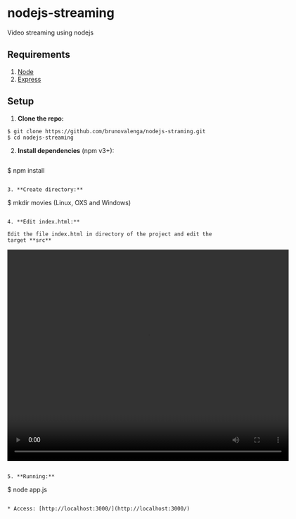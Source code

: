 # nodejs-streaming

Video streaming using nodejs

## Requirements

1. [Node](https://nodejs.org/)
2. [Express](https://expressjs.com/)


## Setup

1. **Clone the repo:**

  ```
  $ git clone https://github.com/brunovalenga/nodejs-straming.git
  $ cd nodejs-streaming
  ```

2. **Install dependencies** (npm v3+):
  
   ```
  $ npm install
  ```

3. **Create directory:**
  
  ```
  $ mkdir movies (Linux, OXS and Windows)
  ```
  
4. **Edit index.html:**
  
  Edit the file index.html in directory of the project and edit the target **src**

  ```
  <video src="/movies/1.mp4" controls width="640" height="480"></video>
  ```

5. **Running:**

  ```
  $ node app.js
  ```
  
* Access: [http://localhost:3000/](http://localhost:3000/)
